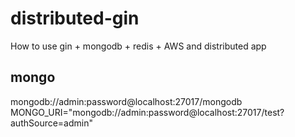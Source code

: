 # distributed-gin
How to use gin + mongodb + redis + AWS and distributed app

## mongo

mongodb://admin:password@localhost:27017/mongodb
MONGO_URI="mongodb://admin:password@localhost:27017/test?authSource=admin"
